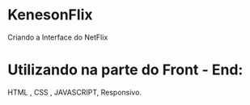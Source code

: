 # KenesonFlix
Criando a Interface do NetFlix

# Utilizando na parte do Front - End:
HTML , CSS , JAVASCRIPT, 
Responsivo.
